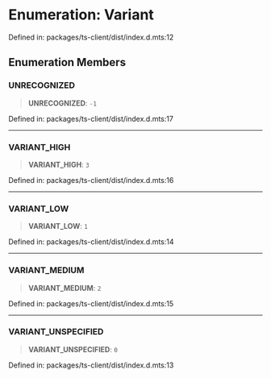 # Enumeration: Variant

Defined in: packages/ts-client/dist/index.d.mts:12

## Enumeration Members

### UNRECOGNIZED

> **UNRECOGNIZED**: `-1`

Defined in: packages/ts-client/dist/index.d.mts:17

***

### VARIANT\_HIGH

> **VARIANT\_HIGH**: `3`

Defined in: packages/ts-client/dist/index.d.mts:16

***

### VARIANT\_LOW

> **VARIANT\_LOW**: `1`

Defined in: packages/ts-client/dist/index.d.mts:14

***

### VARIANT\_MEDIUM

> **VARIANT\_MEDIUM**: `2`

Defined in: packages/ts-client/dist/index.d.mts:15

***

### VARIANT\_UNSPECIFIED

> **VARIANT\_UNSPECIFIED**: `0`

Defined in: packages/ts-client/dist/index.d.mts:13
